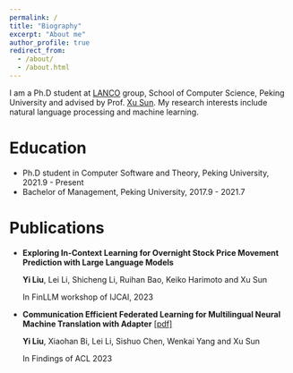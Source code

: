 ```yaml
---
permalink: /
title: "Biography"
excerpt: "About me"
author_profile: true
redirect_from: 
  - /about/
  - /about.html
---
```


I am a Ph.D student at [LANCO](https://lancopku.github.io) group, School of Computer Science, Peking University and advised by Prof. [Xu Sun](https://xusun.org). My research interests include natural language processing and machine learning.

Education
======
* Ph.D student in Computer Software and Theory, Peking University, 2021.9 - Present
* Bachelor of Management, Peking University, 2017.9 - 2021.7

Publications
======
* **Exploring In-Context Learning for Overnight Stock Price Movement Prediction with Large Language Models**

  **Yi Liu**, Lei Li, Shicheng Li, Ruihan Bao, Keiko Harimoto and Xu Sun

  In FinLLM workshop of IJCAI, 2023

* **Communication Efficient Federated Learning for Multilingual Neural Machine Translation with Adapter** [[pdf]](https://arxiv.org/pdf/2305.12449.pdf)

  **Yi Liu**, Xiaohan Bi, Lei Li, Sishuo Chen, Wenkai Yang and Xu Sun

  In Findings of ACL 2023